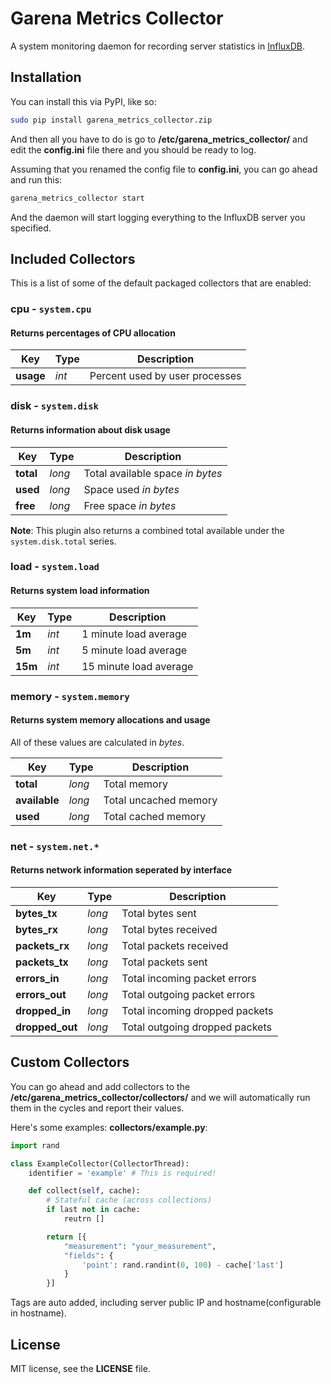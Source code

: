 # Garena Metrics Collector

A system monitoring daemon for recording server statistics in [InfluxDB](http://influxdb.com/).

## Installation

You can install this via PyPI, like so:

```sh
sudo pip install garena_metrics_collector.zip
```

And then all you have to do is go to **/etc/garena_metrics_collector/** and edit the **config.ini** file there and you should be ready to log.

Assuming that you renamed the config file to **config.ini**, you can go ahead and run this:

```sh
garena_metrics_collector start
```

And the daemon will start logging everything to the InfluxDB server you specified.

## Included Collectors

This is a list of some of the default packaged collectors that are enabled:

### **cpu** - `system.cpu`
#### Returns percentages of CPU allocation

|Key|Type|Description|
|---|----|-----------|
|**usage**|*int*|Percent used by user processes|


### **disk** - `system.disk`
#### Returns information about disk usage

|Key|Type|Description|
|---|----|-----------|
|**total**|*long*|Total available space *in bytes*|
|**used**|*long*|Space used *in bytes*|
|**free**|*long*|Free space *in bytes*|

  **Note**: This plugin also returns a combined total available under the `system.disk.total` series.

### **load** - `system.load`
#### Returns system load information

|Key|Type|Description|
|---|----|-----------|
|**1m**|*int*|1 minute load average|
|**5m**|*int*|5 minute load average|
|**15m**|*int*|15 minute load average|


### **memory** - `system.memory`
#### Returns system memory allocations and usage

All of these values are calculated in *bytes*.

|Key|Type|Description|
|---|----|-----------|
|**total**|*long*|Total memory|
|**available**|*long*|Total uncached memory|
|**used**|*long*|Total cached memory|


### **net** - `system.net.*`
#### Returns network information seperated by interface

|Key|Type|Description|
|---|----|-----------|
|**bytes_tx**|*long*|Total bytes sent|
|**bytes_rx**|*long*|Total bytes received|
|**packets_rx**|*long*|Total packets received|
|**packets_tx**|*long*|Total packets sent|
|**errors_in**|*long*|Total incoming packet errors|
|**errors_out**|*long*|Total outgoing packet errors|
|**dropped_in**|*long*|Total incoming dropped packets|
|**dropped_out**|*long*|Total outgoing dropped packets|

## Custom Collectors
You can go ahead and add collectors to the **/etc/garena_metrics_collector/collectors/** and we will automatically run them in the cycles and report their values.

Here's some examples:
**collectors/example.py**:

```python
import rand

class ExampleCollector(CollectorThread):
    identifier = 'example' # This is required!

    def collect(self, cache):
        # Stateful cache (across collections)
        if last not in cache:
            reutrn []

        return [{
			"measurement": "your_measurement",
			"fields": {
				'point': rand.randint(0, 100) - cache['last']
			}
		}]
```
Tags are auto added, including server public IP and hostname(configurable in hostname).

## License

MIT license, see the **LICENSE** file.
